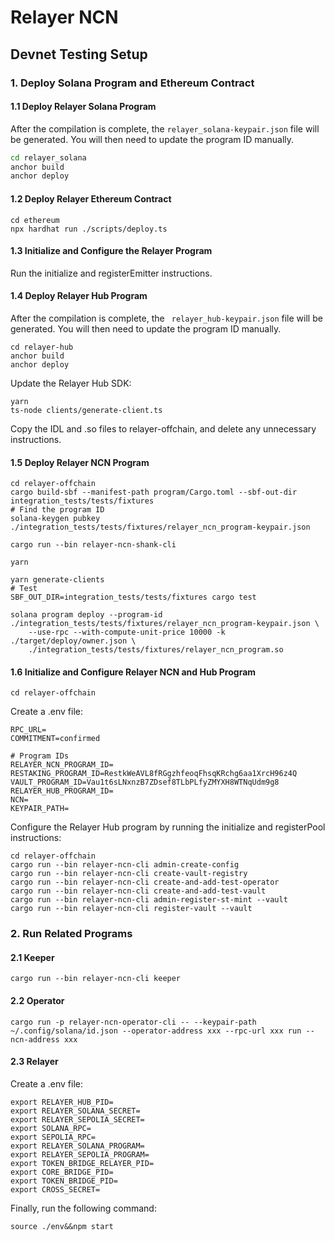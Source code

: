 # Relayer NCN

## Devnet Testing Setup

### 1. Deploy Solana Program and Ethereum Contract

#### 1.1 Deploy Relayer Solana Program

After the compilation is complete, the `relayer_solana-keypair.json` file will be generated. You will then need to update the program ID manually.

```bash
cd relayer_solana
anchor build
anchor deploy
```

#### 1.2 Deploy Relayer Ethereum Contract

```
cd ethereum
npx hardhat run ./scripts/deploy.ts
```

#### 1.3 Initialize and Configure the Relayer Program

Run the initialize and registerEmitter instructions.

#### 1.4 Deploy Relayer Hub Program

After the compilation is complete, the ` relayer_hub-keypair.json`  file will be generated. You will then need to update the program ID manually.

```
cd relayer-hub
anchor build
anchor deploy
```

Update the Relayer Hub SDK:

```
yarn
ts-node clients/generate-client.ts
```

Copy the IDL and .so files to relayer-offchain, and delete any unnecessary instructions.

#### 1.5 Deploy Relayer NCN Program

```
cd relayer-offchain
cargo build-sbf --manifest-path program/Cargo.toml --sbf-out-dir integration_tests/tests/fixtures
# Find the program ID
solana-keygen pubkey ./integration_tests/tests/fixtures/relayer_ncn_program-keypair.json

cargo run --bin relayer-ncn-shank-cli

yarn

yarn generate-clients
# Test
SBF_OUT_DIR=integration_tests/tests/fixtures cargo test

solana program deploy --program-id ./integration_tests/tests/fixtures/relayer_ncn_program-keypair.json \
    --use-rpc --with-compute-unit-price 10000 -k ./target/deploy/owner.json \
    ./integration_tests/tests/fixtures/relayer_ncn_program.so

```



#### 1.6 Initialize and Configure Relayer NCN and Hub Program

```
cd relayer-offchain
```

Create a .env file:

```
RPC_URL=
COMMITMENT=confirmed

# Program IDs
RELAYER_NCN_PROGRAM_ID=
RESTAKING_PROGRAM_ID=RestkWeAVL8fRGgzhfeoqFhsqKRchg6aa1XrcH96z4Q
VAULT_PROGRAM_ID=Vau1t6sLNxnzB7ZDsef8TLbPLfyZMYXH8WTNqUdm9g8
RELAYER_HUB_PROGRAM_ID=
NCN=
KEYPAIR_PATH=
```

Configure the Relayer Hub program by running the initialize and registerPool instructions:

```
cd relayer-offchain
cargo run --bin relayer-ncn-cli admin-create-config
cargo run --bin relayer-ncn-cli create-vault-registry
cargo run --bin relayer-ncn-cli create-and-add-test-operator
cargo run --bin relayer-ncn-cli create-and-add-test-vault
cargo run --bin relayer-ncn-cli admin-register-st-mint --vault 
cargo run --bin relayer-ncn-cli register-vault --vault 
```

### 2. Run Related Programs

#### 2.1 Keeper

```
cargo run --bin relayer-ncn-cli keeper
```

#### 2.2 Operator

```
cargo run -p relayer-ncn-operator-cli -- --keypair-path ~/.config/solana/id.json --operator-address xxx --rpc-url xxx run --ncn-address xxx
```

#### 2.3 Relayer

Create a .env file:

```
export RELAYER_HUB_PID=
export RELAYER_SOLANA_SECRET=
export RELAYER_SEPOLIA_SECRET=
export SOLANA_RPC=
export SEPOLIA_RPC=
export RELAYER_SOLANA_PROGRAM=
export RELAYER_SEPOLIA_PROGRAM=
export TOKEN_BRIDGE_RELAYER_PID=
export CORE_BRIDGE_PID=
export TOKEN_BRIDGE_PID=
export CROSS_SECRET=
```

Finally, run the following command:

```
source ./env&&npm start
```

